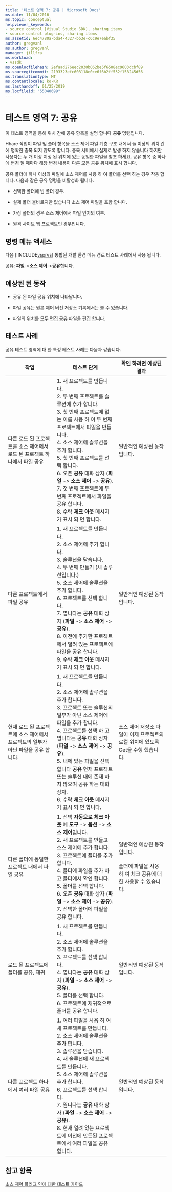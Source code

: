 ```yaml
---
title: '테스트 영역 7: 공유 | Microsoft Docs'
ms.date: 11/04/2016
ms.topic: conceptual
helpviewer_keywords:
- source control [Visual Studio SDK], sharing items
- source control plug-ins, sharing items
ms.assetid: 6ec4780a-bda4-4327-bb3e-c6c9e7eabf35
author: gregvanl
ms.author: gregvanl
manager: jillfra
ms.workload:
- vssdk
ms.openlocfilehash: 2efaad276eec2030b062be5f6508ec9603dcbf89
ms.sourcegitcommit: 2193323efc608118e0ce6f6b2ff532f158245d56
ms.translationtype: MT
ms.contentlocale: ko-KR
ms.lasthandoff: 01/25/2019
ms.locfileid: "55040699"
---
```

# <a name="test-area-7-share"></a>테스트 영역 7: 공유
이 테스트 영역을 통해 위치 간에 공유 항목을 설명 합니다 **공유** 명령입니다.  
  
 Hhare 작업이 파일 및 폴더 항목을 소스 제어 파일 계층 구조 내에서 둘 이상의 위치 간에 명확한 중복 되지 않도록 합니다. 중복 서버에서 실제로 발생 하지 않습니다 하지만 사용자는 두 개 이상 지정 된 위치에 있는 동일한 파일을 참조 하세요. 공유 항목 중 하나에 변경 될 때마다 해당 변경 내용이 다른 모든 공유 위치에 표시 합니다.  
  
 공유 폴더에 하나 이상의 파일에 소스 제어를 사용 하 여 폴더를 선택 하는 경우 작동 합니다. 다음과 같은 공유 명령을 비활성화 됩니다.  
  
-   선택한 폴더에 빈 폴더 경우.  
  
-   실제 폴더 올바르지만 없습니다 소스 제어 파일을 포함 합니다.  
  
-   가상 폴더의 경우 소스 제어에서 파일 인지의 여부.  
  
-   원격 사이트 웹 프로젝트인 경우입니다.  
  
## <a name="command-menu-access"></a>명령 메뉴 액세스  
 다음 [!INCLUDE[vsprvs](../../code-quality/includes/vsprvs_md.md)] 통합된 개발 환경 메뉴 경로 테스트 사례에서 사용 됩니다.  
  
 공유: **파일**->**소스 제어**->**공유**합니다.  
  
## <a name="expected-behavior"></a>예상된 된 동작  
  
-   공유 된 파일 공유 위치에 나타납니다.  
  
-   파일 공유는 원본 제어 버전 저장소 기록에서는 볼 수 있습니다.  
  
-   파일의 위치를 모두 편집 공유 파일을 편집 합니다.  
  
## <a name="test-cases"></a>테스트 사례  
 공유 테스트 영역에 대 한 특정 테스트 사례는 다음과 같습니다.  
  
|작업|테스트 단계|확인 하려면 예상된 결과|  
|------------|----------------|--------------------------------|  
|다른 로드 된 프로젝트를 소스 제어에서 로드 된 프로젝트 하나에서 파일 공유|1.  새 프로젝트를 만듭니다.<br />2.  두 번째 프로젝트를 솔루션에 추가 합니다.<br />3.  첫 번째 프로젝트에 없는 이름 사용 하 여 두 번째 프로젝트에서 파일을 만듭니다.<br />4.  소스 제어에 솔루션을 추가 합니다.<br />5.  첫 번째 프로젝트를 선택 합니다.<br />6.  오픈 **공유** 대화 상자 (**파일** -> **소스 제어** -> **공유**).<br />7.  첫 번째 프로젝트에 두 번째 프로젝트에서 파일을 공유 합니다.<br />8.  수락 **체크 아웃** 메시지가 표시 되 면 합니다.|일반적인 예상된 동작입니다.|  
|다른 프로젝트에서 파일 공유|1.  새 프로젝트를 만듭니다.<br />2.  소스 제어에 추가 합니다.<br />3.  솔루션을 닫습니다.<br />4.  두 번째 만들기 (새 솔루션입니다.)<br />5.  소스 제어에 솔루션을 추가 합니다.<br />6.  프로젝트를 선택 합니다.<br />7.  엽니다는 **공유** 대화 상자 (**파일** -> **소스 제어** -> **공유**).<br />8.  이전에 추가한 프로젝트에서 열려 있는 프로젝트에 파일을 공유 합니다.<br />9. 수락 **체크 아웃** 메시지가 표시 되 면 합니다.|일반적인 예상된 동작입니다.|  
|현재 로드 된 프로젝트에 소스 제어에서 프로젝트의 일부가 아닌 파일을 공유 합니다.|1.  새 프로젝트를 만듭니다.<br />2.  소스 제어에 솔루션을 추가 합니다.<br />3.  프로젝트 또는 솔루션의 일부가 아닌 소스 제어에 파일을 추가 합니다.<br />4.  프로젝트를 선택 하 고 엽니다는 **공유** 대화 상자 (**파일** -> **소스 제어** -> **공유**).<br />5.  내에 있는 파일을 선택 합니다 **공유** 현재 프로젝트 또는 솔루션 내에 존재 하지 않으며 공유 하는 대화 상자.<br />6.  수락 **체크 아웃** 메시지가 표시 되 면 합니다.|소스 제어 저장소 파일이 이제 프로젝트의 로컬 위치에 있도록 Get을 수행 했습니다.|  
|다른 폴더에 동일한 프로젝트 내에서 파일 공유|1.  선택 **자동으로 체크 아웃** 에 **도구** -> **옵션** -> **소스 제어**입니다.<br />2.  새 프로젝트를 만들고 소스 제어에 추가 합니다.<br />3.  프로젝트에 폴더를 추가 합니다.<br />4.  폴더에 파일을 추가 하 고 폴더에서 확인 합니다.<br />5.  폴더를 선택 합니다.<br />6.  오픈 **공유** 대화 상자 (**파일** -> **소스 제어** -> **공유**).<br />7.  선택한 폴더에 파일을 공유 합니다.|일반적인 예상된 동작입니다.<br /><br /> 폴더에 파일을 사용 하 여 체크 공유에 대 한 사용할 수 있습니다.|  
|로드 된 프로젝트에 폴더를 공유, 재귀|1.  새 프로젝트를 만듭니다.<br />2.  소스 제어에 솔루션을 추가 합니다.<br />3.  프로젝트를 선택 합니다.<br />4.  엽니다는 **공유** 대화 상자 (**파일** -> **소스 제어** -> **공유**).<br />5.  폴더를 선택 합니다.<br />6.  프로젝트에 재귀적으로 폴더를 공유 합니다.|일반적인 예상된 동작입니다.|  
|다른 프로젝트 하나에서 여러 파일 공유|1.  여러 파일을 사용 하 여 새 프로젝트를 만듭니다.<br />2.  소스 제어에 솔루션을 추가 합니다.<br />3.  솔루션을 닫습니다.<br />4.  새 솔루션에 새 프로젝트를 만듭니다.<br />5.  소스 제어에 솔루션을 추가 합니다.<br />6.  프로젝트를 선택 합니다.<br />7.  엽니다는 **공유** 대화 상자 (**파일** -> **소스 제어** -> **공유**).<br />8.  현재 열려 있는 프로젝트에 이전에 만든된 프로젝트에서 여러 파일을 공유 합니다.|일반적인 예상된 동작입니다.|  
  
## <a name="see-also"></a>참고 항목  
 [소스 제어 플러그 인에 대한 테스트 가이드](../../extensibility/internals/test-guide-for-source-control-plug-ins.md)